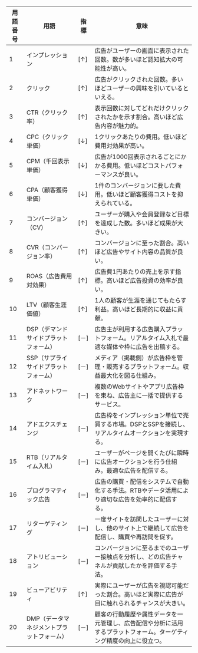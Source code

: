 | 用語番号 | 用語                    | 指標     | 意味                                                                                                                   |
|----------|-------------------------|----------|------------------------------------------------------------------------------------------------------------------------|
| 1        | インプレッション       | [↑]       | 広告がユーザーの画面に表示された回数。数が多いほど認知拡大の可能性が高い。                                           |
| 2        | クリック                | [↑]       | 広告がクリックされた回数。多いほどユーザーの興味を引いているといえる。                                              |
| 3        | CTR（クリック率）       | [↑]       | 表示回数に対してどれだけクリックされたかを示す割合。高いほど広告内容が魅力的。                                         |
| 4        | CPC（クリック単価）     | [↓]       | 1クリックあたりの費用。低いほど費用対効果が高い。                                                                    |
| 5        | CPM（千回表示単価）     | [↓]       | 広告が1000回表示されるごとにかかる費用。低いほどコストパフォーマンスが良い。                                          |
| 6        | CPA（顧客獲得単価）     | [↓]       | 1件のコンバージョンに要した費用。低いほど顧客獲得コストを抑えられている。                                          |
| 7        | コンバージョン（CV）    | [↑]       | ユーザーが購入や会員登録など目標を達成した数。多いほど成果が大きい。                                                  |
| 8        | CVR（コンバージョン率） | [↑]       | コンバージョンに至った割合。高いほど広告やサイト内容の品質が良い。                                                    |
| 9        | ROAS（広告費用対効果） | [↑]       | 広告費1円あたりの売上を示す指標。高いほど広告投資の効率が良い。                                                      |
| 10       | LTV（顧客生涯価値）     | [↑]       | 1人の顧客が生涯を通じてもたらす利益。高いほど長期的に収益に貢献。                                                    |
| 11       | DSP（デマンドサイドプラットフォーム） | [－]       | 広告主が利用する広告購入プラットフォーム。リアルタイム入札で最適な媒体や枠に広告を出稿する。                           |
| 12       | SSP（サプライサイドプラットフォーム） | [－]       | メディア（掲載側）が広告枠を管理・販売するプラットフォーム。収益最大化を図る仕組み。                                  |
| 13       | アドネットワーク        | [－]       | 複数のWebサイトやアプリ広告枠を束ね、広告主に一括で提供するサービス。                                                |
| 14       | アドエクスチェンジ      | [－]       | 広告枠をインプレッション単位で売買する市場。DSPとSSPを接続し、リアルタイムオークションを実現する。                      |
| 15       | RTB（リアルタイム入札） | [－]       | ユーザーがページを開くたびに瞬時に広告オークションを行う仕組み。最適な広告を配信する。                                 |
| 16       | プログラマティック広告  | [－]       | 広告の購買・配信をシステムで自動化する手法。RTBやデータ活用により適切な広告を効率的に配信する。                         |
| 17       | リターゲティング        | [－]       | 一度サイトを訪問したユーザーに対し、他のサイト上で継続して広告を配信し、購買や再訪問を促す。                          |
| 18       | アトリビューション      | [－]       | コンバージョンに至るまでのユーザー接触点を分析し、どの広告チャネルが貢献したかを評価する手法。                          |
| 19       | ビューアビリティ        | [↑]       | 実際にユーザーが広告を視認可能だった割合。高いほど実際に広告が目に触れられるチャンスが大きい。                          |
| 20       | DMP（データマネジメントプラットフォーム） | [－]       | 顧客の行動履歴や属性データを一元管理し、広告配信や分析に活用するプラットフォーム。ターゲティング精度の向上に役立つ。        |